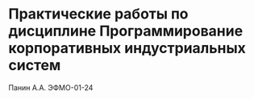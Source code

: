 # Практические работы по дисциплине Программирование корпоративных индустриальных систем
Панин А.А. ЭФМО-01-24